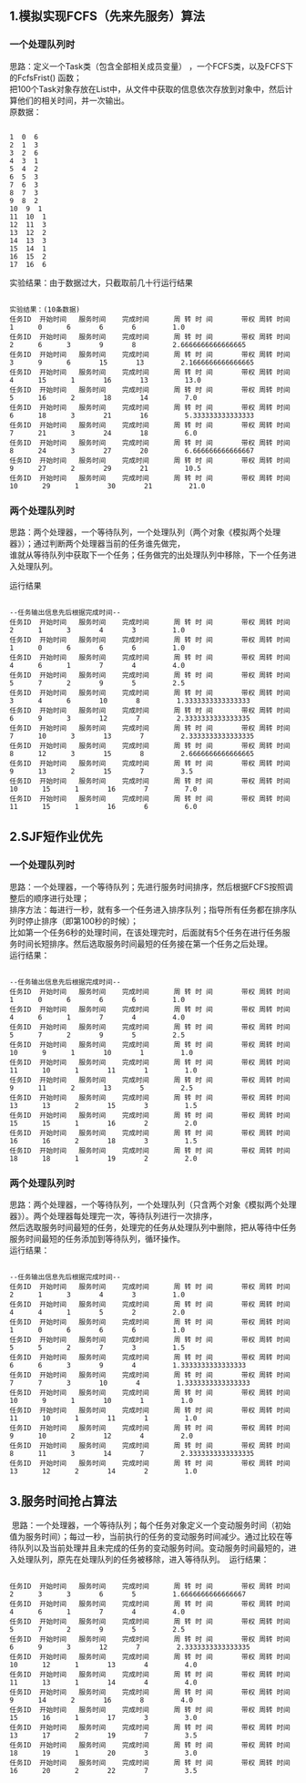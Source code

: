## 1.模拟实现FCFS（先来先服务）算法
### 一个处理队列时
思路：定义一个Task类（包含全部相关成员变量） ，一个FCFS类，以及FCFS下的FcfsFrist() 函数；<br>
把100个Task对象存放在List中，从文件中获取的信息依次存放到对象中，然后计算他们的相关时间，并一次输出。<br>
原数据：

<pre><code>
1  0  6
2  1  3
3  2  6
4  3  1
5  4  2
6  5  3
7  6  3
8  7  3
9  8  2
10  9  1
11  10  1
12  11  3
13  12  2
14  13  3
15  14  1
16  15  2
17  16  6
</pre></code>
实验结果：由于数据过大，只截取前几十行运行结果
<pre><code>
实验结果：(10条数据)
任务ID  开始时间   服务时间    完成时间      周 转 时 间       带权 周转 时间
1      0      6       6       6         1.0
任务ID  开始时间   服务时间    完成时间      周 转 时 间       带权 周转 时间
2      6      3       9       8         2.6666666666666665
任务ID  开始时间   服务时间    完成时间      周 转 时 间       带权 周转 时间
3      9      6       15       13         2.1666666666666665
任务ID  开始时间   服务时间    完成时间      周 转 时 间       带权 周转 时间
4      15      1       16       13         13.0
任务ID  开始时间   服务时间    完成时间      周 转 时 间       带权 周转 时间
5      16      2       18       14         7.0
任务ID  开始时间   服务时间    完成时间      周 转 时 间       带权 周转 时间
6      18      3       21       16         5.333333333333333
任务ID  开始时间   服务时间    完成时间      周 转 时 间       带权 周转 时间
7      21      3       24       18         6.0
任务ID  开始时间   服务时间    完成时间      周 转 时 间       带权 周转 时间
8      24      3       27       20         6.666666666666667
任务ID  开始时间   服务时间    完成时间      周 转 时 间       带权 周转 时间
9      27      2       29       21         10.5
任务ID  开始时间   服务时间    完成时间      周 转 时 间       带权 周转 时间
10      29      1       30       21         21.0
</pre></code>





### 两个处理队列时
思路：两个处理器，一个等待队列，一个处理队列（两个对象《模拟两个处理器》）；通过判断两个处理器当前的任务谁先做完，<br>
谁就从等待队列中获取下一个任务；任务做完的出处理队列中移除，下一个任务进入处理队列。

运行结果
<pre><code>
--任务输出信息先后根据完成时间--
任务ID  开始时间   服务时间    完成时间      周 转 时 间       带权 周转 时间
2      1      3       4       3         1.0
任务ID  开始时间   服务时间    完成时间      周 转 时 间       带权 周转 时间
1      0      6       6       6         1.0
任务ID  开始时间   服务时间    完成时间      周 转 时 间       带权 周转 时间
4      6      1       7       4         4.0
任务ID  开始时间   服务时间    完成时间      周 转 时 间       带权 周转 时间
5      7      2       9       5         2.5
任务ID  开始时间   服务时间    完成时间      周 转 时 间       带权 周转 时间
3      4      6       10       8         1.3333333333333333
任务ID  开始时间   服务时间    完成时间      周 转 时 间       带权 周转 时间
6      9      3       12       7         2.3333333333333335
任务ID  开始时间   服务时间    完成时间      周 转 时 间       带权 周转 时间
7      10      3       13       7         2.3333333333333335
任务ID  开始时间   服务时间    完成时间      周 转 时 间       带权 周转 时间
8      12      3       15       8         2.6666666666666665
任务ID  开始时间   服务时间    完成时间      周 转 时 间       带权 周转 时间
9      13      2       15       7         3.5
任务ID  开始时间   服务时间    完成时间      周 转 时 间       带权 周转 时间
10      15      1       16       7         7.0
任务ID  开始时间   服务时间    完成时间      周 转 时 间       带权 周转 时间
11      15      1       16       6         6.0
</pre></code>


## 2.SJF短作业优先
### 一个处理队列时
思路：一个处理器，一个等待队列；先进行服务时间排序，然后根据FCFS按照调整后的顺序进行处理；<br>
排序方法：每进行一秒，就有多一个任务进入排序队列；指导所有任务都在排序队列时停止排序（即第100秒的时候）；<br>
比如第一个任务6秒的处理时间，在该处理完时，后面就有5个任务在进行任务服务时间长短排序。然后选取服务时间最短的任务接在第一个任务之后处理。<br>
运行结果：
<pre><code>
--任务输出信息先后根据完成时间--
任务ID  开始时间   服务时间    完成时间      周 转 时 间       带权 周转 时间
1      0      6       6       6         1.0
任务ID  开始时间   服务时间    完成时间      周 转 时 间       带权 周转 时间
4      6      1       7       4         4.0
任务ID  开始时间   服务时间    完成时间      周 转 时 间       带权 周转 时间
5      7      2       9       5         2.5
任务ID  开始时间   服务时间    完成时间      周 转 时 间       带权 周转 时间
10      9      1       10       1         1.0
任务ID  开始时间   服务时间    完成时间      周 转 时 间       带权 周转 时间
11      10      1       11       1         1.0
任务ID  开始时间   服务时间    完成时间      周 转 时 间       带权 周转 时间
9      11      2       13       5         2.5
任务ID  开始时间   服务时间    完成时间      周 转 时 间       带权 周转 时间
13      13      2       15       3         1.5
任务ID  开始时间   服务时间    完成时间      周 转 时 间       带权 周转 时间
15      15      1       16       2         2.0
任务ID  开始时间   服务时间    完成时间      周 转 时 间       带权 周转 时间
16      16      2       18       3         1.5
任务ID  开始时间   服务时间    完成时间      周 转 时 间       带权 周转 时间
18      18      1       19       2         2.0
</pre></code>

### 两个处理队列时
思路：两个处理器，一个等待队列，一个处理队列（只含两个对象《模拟两个处理器》）。两个处理器每处理完一次，等待队列进行一次排序，<br>
然后选取服务时间最短的任务，处理完的任务从处理队列中删除，把从等待中任务服务时间最短的任务添加到等待队列，循环操作。<br>
运行结果：
<pre><code>
--任务输出信息先后根据完成时间--
任务ID  开始时间   服务时间    完成时间      周 转 时 间       带权 周转 时间
2      1      3       4       3         1.0
任务ID  开始时间   服务时间    完成时间      周 转 时 间       带权 周转 时间
4      4      1       5       2         2.0
任务ID  开始时间   服务时间    完成时间      周 转 时 间       带权 周转 时间
1      0      6       6       6         1.0
任务ID  开始时间   服务时间    完成时间      周 转 时 间       带权 周转 时间
5      5      2       7       3         1.5
任务ID  开始时间   服务时间    完成时间      周 转 时 间       带权 周转 时间
6      6      3       9       4         1.3333333333333333
任务ID  开始时间   服务时间    完成时间      周 转 时 间       带权 周转 时间
7      7      3       10       4         1.3333333333333333
任务ID  开始时间   服务时间    完成时间      周 转 时 间       带权 周转 时间
10      9      1       10       1         1.0
任务ID  开始时间   服务时间    完成时间      周 转 时 间       带权 周转 时间
11      10      1       11       1         1.0
任务ID  开始时间   服务时间    完成时间      周 转 时 间       带权 周转 时间
9      10      2       12       4         2.0
任务ID  开始时间   服务时间    完成时间      周 转 时 间       带权 周转 时间
8      11      3       14       7         2.3333333333333335
任务ID  开始时间   服务时间    完成时间      周 转 时 间       带权 周转 时间
13      12      2       14       2         1.0
</pre></code>

## 3.服务时间抢占算法
  思路：一个处理器，一个等待队列；每个任务对象定义一个变动服务时间（初始值为服务时间）；每过一秒，当前执行的任务的变动服务时间减少。通过比较在等待队列以及当前处理并且未完成的任务的变动服务时间。变动服务时间最短的，进入处理队列，原先在处理队列的任务被移除，进入等待队列。
  运行结果：
<pre><code>
任务ID  开始时间   服务时间    完成时间      周 转 时 间       带权 周转 时间
2      3      3       6       5         1.6666666666666667
任务ID  开始时间   服务时间    完成时间      周 转 时 间       带权 周转 时间
4      6      1       7       4         4.0
任务ID  开始时间   服务时间    完成时间      周 转 时 间       带权 周转 时间
5      7      2       9       5         2.5
任务ID  开始时间   服务时间    完成时间      周 转 时 间       带权 周转 时间
6      9      3       12       7         2.3333333333333335
任务ID  开始时间   服务时间    完成时间      周 转 时 间       带权 周转 时间
10      12      1       13       4         4.0
任务ID  开始时间   服务时间    完成时间      周 转 时 间       带权 周转 时间
11      13      1       14       4         4.0
任务ID  开始时间   服务时间    完成时间      周 转 时 间       带权 周转 时间
9      14      2       16       8         4.0
任务ID  开始时间   服务时间    完成时间      周 转 时 间       带权 周转 时间
15      16      1       17       3         3.0
任务ID  开始时间   服务时间    完成时间      周 转 时 间       带权 周转 时间
13      17      2       19       7         3.5
任务ID  开始时间   服务时间    完成时间      周 转 时 间       带权 周转 时间
18      19      1       20       3         3.0
任务ID  开始时间   服务时间    完成时间      周 转 时 间       带权 周转 时间
16      20      2       22       7         3.5
</pre></code>

